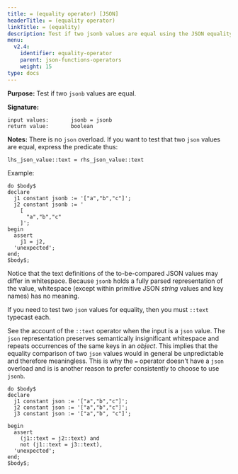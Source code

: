 ```yaml
---
title: = (equality operator) [JSON]
headerTitle: = (equality operator)
linkTitle: = (equality)
description: Test if two jsonb values are equal using the JSON equality operator (=).
menu:
  v2.4:
    identifier: equality-operator
    parent: json-functions-operators
    weight: 15
type: docs
---
```


**Purpose:** Test if two `jsonb` values are equal.

**Signature:**

```
input values:       jsonb = jsonb
return value:       boolean
```

**Notes:** There is no `json` overload. If you want to test that two `json` values are equal, express the predicate thus:

```
lhs_json_value::text = rhs_json_value::text
```

Example:

```plpgsql
do $body$
declare
  j1 constant jsonb := '["a","b","c"]';
  j2 constant jsonb := '
    [
      "a","b","c"
    ]';
begin
  assert
    j1 = j2,
  'unexpected';
end;
$body$;
```

Notice that the text definitions of the to-be-compared JSON values may differ in whitespace. Because `jsonb` holds a fully parsed representation of the value, whitespace (except within primitive JSON _string_ values and key names) has no meaning.

If you need to test two `json` values for equality, then you must `::text` typecast each.

See the account of the `::text` operator when the input is a `json` value. The `json` representation preserves semantically insignificant whitespace and repeats occurrences of the same keys in an _object_. This implies that the equality comparison of two `json` values would in general be unpredictable and therefore meaningless. This is why the `=` operator doesn't have a `json` overload and is is another reason to prefer consistently to choose to use `jsonb`.

```plpgsql
do $body$
declare
  j1 constant json := '["a","b","c"]';
  j2 constant json := '["a","b","c"]';
  j3 constant json := '["a","b", "c"]';

begin
  assert
    (j1::text = j2::text) and
    not (j1::text = j3::text),
  'unexpected';
end;
$body$;
```
